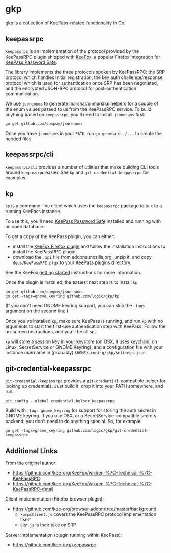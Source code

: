 gkp
===

gkp is a collection of KeePass-related functionality in Go.

keepassrpc
----------

`keepassrpc` is an implementation of the protocol provided by the KeePassRPC
plugin shipped with [KeeFox](http://keefox.org), a popular Firefox integration
for [KeePass Password Safe](http://keepass.info).

The library implements the three protocols spoken by KeePassRPC: the SRP
protocol which handles initial registration, the key auth challenge/response
protocol which is used for authentication once SRP has been negotiated, and
the encrypted JSON-RPC protocol for post-authentication communication.

We use `jsonenums` to generate marshal/unmarshal helpers for a couple of the
enum values passed to us from the KeePassRPC service. To build anything based
on `keepassrpc`, you'll need to install `jsonenums` first:

    go get github.com/campoy/jsonenums

Once you have `jsonenums` in your `PATH`, run `go generate ./...` to create the
needed files.

keepassrpc/cli
--------------

`keepassrpc/cli` provides a number of utilities that make building CLI tools
around `keepassrpc` easier. See `kp` and `git-credential-keepassrpc` for
examples.

kp
--

`kp` is a command-line client which uses the `keepassrpc` package to talk to a
running KeePass instance.

To use this, you'll need [KeePass Password Safe](http://keepass.info/)
installed and running with an open database.

To get a copy of the KeePass plugin, you can either:
* install the [KeeFox Firefox plugin](https://addons.mozilla.org/en-US/firefox/addon/keefox/)
  and follow the installation instructions to install the KeePassRPC plugin
* download the `.xpi` file from addons.mozilla.org, unzip it, and copy
  `deps/KeePassRPC.plgx` to your KeePass plugins directory.

See the KeeFox
[getting started](https://github.com/kee-org/KeeFox/wiki/en-%7C-Getting-started)
instructions for more information.

Once the plugin is installed, the easiest next step is to install `kp`:

    go get github.com/campoy/jsonenums
    go get -tags=gnome_keyring github.com/logic/gkp/kp

(If you don't need GNOME keyring support, you can skip the `-tags` argument
on the second line.)

Once you've installed `kp`, make sure KeePass is running, and run `kp` with no
arguments to start the first-use authentication step with KeePass. Follow the
on-screen instructions, and you'll be all set.

`kp` will store a session key in your keystore (on OSX, it uses keychain; on
Linux, SecretService or GNOME Keyring), and a configuration file with your
instance username in (probably) `$HOME/.config/gkp/settings.json`.

git-credential-keepassrpc
-------------------------

`git-credential-keepassrpc` provides a `git-credential`-compatible helper for
looking up credentials. Just build it, drop it into your PATH somewhere, and
run:

    git config --global credential.helper keepassrpc

Build with `-tags gnome_keyring` for support for storing the auth secret in
GNOME keyring. If you use OSX, or a SecretService-compatible secrets backend,
you don't need to do anything special. So, for example:

    go get -tags=gnome_keyring github.com/logic/gkp/git-credential-keepassrpc

Additional Links
----------------

From the original author:
* https://github.com/kee-org/KeeFox/wiki/en-%7C-Technical-%7C-KeePassRPC
* https://github.com/kee-org/KeeFox/wiki/en-%7C-Technical-%7C-KeePassRPC-detail

Client implementation (Firefox browser plugin):
* https://github.com/kee-org/browser-addon/tree/master/background
  * `kprpcClient.js` covers the KeePassRPC protocol implementation itself
  * `SRP.js` is their take on SRP

Server implementation (plugin running within KeePass):
* https://github.com/kee-org/keepassrpc
